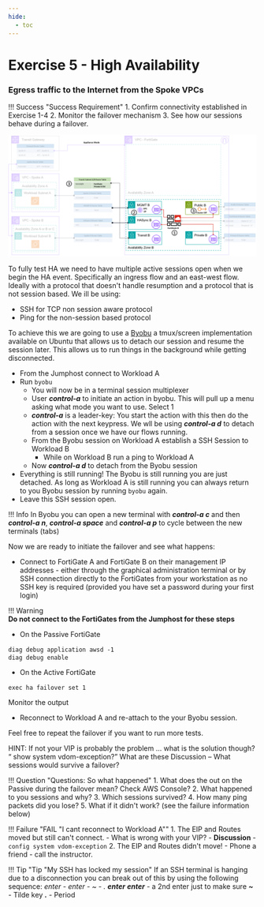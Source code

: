 ```yaml
---
hide:
  - toc
---
```

# Exercise 5 - High Availability

### Egress traffic to the Internet from the Spoke VPCs

!!! Success "Success Requirement"
    1. Confirm connectivity established in Exercise 1-4
    2. Monitor the failover mechanism
    3. See how our sessions behave during a failover.

![HA](./images/ha.png "HA")

To fully test HA we need to have multiple active sessions open when we begin the HA event. Specifically an ingress flow and an east-west flow. Ideally with a protocol that doesn't handle resumption and a protocol that is not session based. We ill be using:

 - SSH for TCP non session aware protocol
 - Ping for the non-session based protocol

 To achieve this we are going to use a [Byobu](https://www.byobu.org/) a tmux/screen implementation available on Ubuntu that allows us to detach our session and resume the session later. This allows us to run things in the background while getting disconnected. 

- From the Jumphost connect to Workload A
- Run `byobu`
    - You will now be in a terminal session multiplexer
    - User ***control-a*** to initiate an action in byobu. This will pull up a menu asking what mode you want to use. Select 1 
    - ***control-a*** is a leader-key: You start the action with this then do the action with the next keypress. We wll be using ***control-a d*** to detach from a session once we have our flows running.
    - From the Byobu session on Workload A establish a SSH Session to Workload B
        - While on Workload B run a ping to Workload A
    - Now ***control-a d*** to detach from the Byobu session
- Everything is still running! The Byobu is still running you are just detached. As long as Workload A is still running you can always return to you Byobu session by running `byobu` again.
- Leave this SSH session open.

!!! Info
    In Byobu you can open a new terminal with ***control-a c*** and then ***control-a n***, ***control-a space*** and ***control-a p*** to cycle between the new terminals (tabs)

Now we are ready to initiate the failover and see what happens:
- Connect to FortiGate A and FortiGate B on their management IP addresses - either through the graphical administration terminal or by SSH connection directly to the FortiGates from your workstation as no SSH key is required (provided you have set a password during your first login)

!!! Warning  
    **Do not connect to the FortiGates from the Jumphost for these steps**


- On the Passive FortiGate
```
diag debug application awsd -1
diag debug enable
```

- On the Active FortiGate
```
exec ha failover set 1
```
Monitor the output

- Reconnect to Workload A and re-attach to the your Byobu session.

Feel free to repeat the failover if you want to run more tests.

HINT: If not your VIP is probably the problem … what is the solution though? “
show system vdom-exception?” What are these
Discussion – What sessions would survive a failover?


!!! Question "Questions: So what happened"
    1. What does the out on the Passive during the failover mean? Check AWS Console?
    2. What happened to you sessions and why? 
    3. Which sessions survived?
    4. How many ping packets did you lose?
    5. What if it didn't work? (see the failure information below)

!!! Failure "FAIL "I cant reconnect to  Workload A""
    1. The EIP and Routes moved but still can't connect.
        - What is wrong with your VIP?
        - **Discussion** - `config system vdom-exception` 
    2. The EIP and Routes didn't move!
        - Phone a friend - call the instructor.

!!! Tip "Tip "My SSH has locked my session"
    If an SSH terminal is hanging due to a disconnection you can break out of this by using the following sequence: *enter - enter - ~ - .*
    ***enter***
    ***enter*** - a 2nd enter just to make sure
    ***~*** - Tilde key
    ***.*** - Period
   
